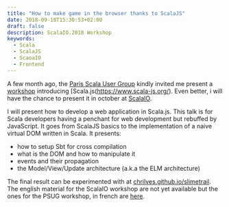 ```yaml
---
title: "How to make game in the browser thanks to ScalaJS"
date: 2018-09-18T15:30:53+02:00
draft: false
description: ScalaIO.2018 Workshop
keywords:
  - Scala
  - ScalaJS
  - ScaoaIO
  - Frontend
---
```


A few month ago, the [Paris Scala User Group](https://www.meetup.com/fr-FR/Paris-Scala-User-Group-PSUG/) kindly invited me present a [workshop](https://www.meetup.com/fr-FR/Paris-Scala-User-Group-PSUG/events/251045516/) introducing [Scala.js(https://www.scala-js.org/). Even better, i will have the chance to present it in october at [ScalaIO](https://scala.io/talks.html#/#PGM-9348).

I will present how to develop a web application in Scala.js. This talk is for Scala developers having a penchant for web development but rebuffed by JavaScript. It goes from ScalaJS basics to the implementation of a naive virtual DOM written in Scala. It presents:

- how to setup Sbt for cross compilation
- what is the DOM and how to manipulate it
- events and their propagation
- the Model/View/Update architecture (a.k.a the ELM architecture)

The final result can be experimented with at [chrilves.github.io/slimetrail](https://chrilves.github.io/slimetrail). The english material for the ScalaIO workshop are not yet available but the ones for the PSUG workshop, in french are [here](https://github.com/chrilves/slimetrail.scalajs).
